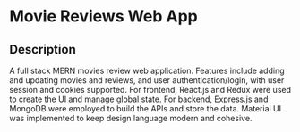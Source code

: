 # Movie Reviews Web App

## Description
A full stack MERN movies review web application. Features include adding and updating movies and reviews, and user authentication/login, with user session and cookies supported. For frontend, React.js and Redux were used to create the UI and manage global state. For backend, Express.js and MongoDB were employed to build the APIs and store the data. Material UI was implemented to keep design language modern and cohesive. 

